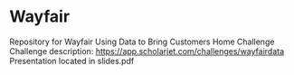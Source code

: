 # Wayfair
Repository for Wayfair Using Data to Bring Customers Home Challenge\
Challenge description: https://app.scholarjet.com/challenges/wayfairdata \
Presentation located in slides.pdf
